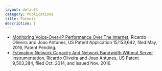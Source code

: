 ```yaml
---
layout: default
category: Publications
title: Patents
description: |
---
```



- [Monitoring Voice-Over-IP Performance Over The Internet](https://www.thousandeyes.com/press-releases/voip-monitoring-general-availability), Ricardo Oliveira and Joao Antunes, US Patent Application 15/153,642, filed May, 2016, Patent Pending.
- [Estimating Network Capacity And Network Bandwidth Without Server Instrumentation](http://patft1.uspto.gov/netacgi/nph-Parser?patentnumber=9503384), Ricardo Oliveira and Joao Antunes, US Patent 9,503,384, filed Oct. 2014, and issued Nov. 2016.

